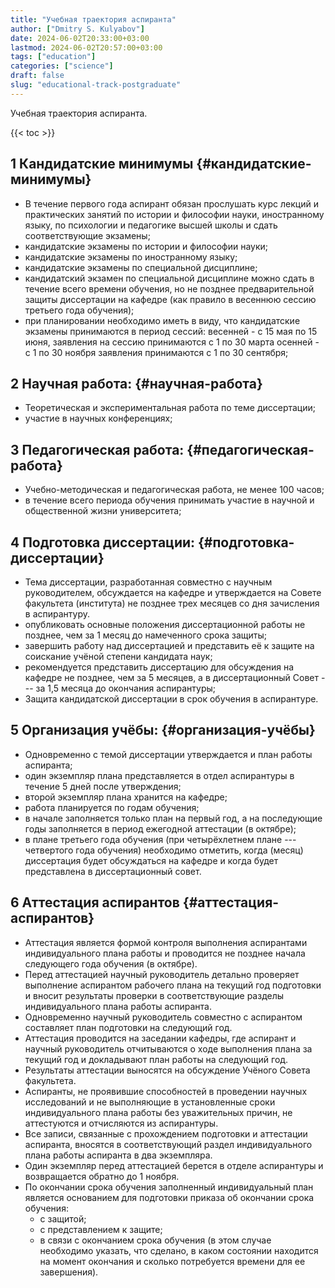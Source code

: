 ```yaml
---
title: "Учебная траектория аспиранта"
author: ["Dmitry S. Kulyabov"]
date: 2024-06-02T20:33:00+03:00
lastmod: 2024-06-02T20:57:00+03:00
tags: ["education"]
categories: ["science"]
draft: false
slug: "educational-track-postgraduate"
---
```


Учебная траектория аспиранта.

<!--more-->

{{< toc >}}


## <span class="section-num">1</span> Кандидатские минимумы {#кандидатские-минимумы}

-   В течение первого года аспирант обязан прослушать курс лекций и практических занятий по истории и философии науки, иностранному языку, по психологии и педагогике высшей школы и сдать соответствующие экзамены;
-   кандидатские экзамены по истории и философии науки;
-   кандидатские экзамены по иностранному языку;
-   кандидатские экзамены по специальной дисциплине;
-   кандидатский экзамен по специальной дисциплине можно сдать в течение всего времени обучения, но не позднее предварительной защиты диссертации на кафедре (как правило в весеннюю сессию третьего года обучения);
-   при планировании необходимо иметь в виду, что кандидатские экзамены принимаются в период сессий: весенней - с 15 мая по 15 июня, заявления на сессию принимаются с 1 по 30 марта осенней - с 1 по 30 ноября заявления принимаются с 1 по 30 сентября;


## <span class="section-num">2</span> Научная работа: {#научная-работа}

-   Теоретическая и экспериментальная работа по теме диссертации;
-   участие в научных конференциях;


## <span class="section-num">3</span> Педагогическая работа: {#педагогическая-работа}

-   Учебно-методическая и педагогическая работа, не менее 100 часов;
-   в течение всего периода обучения принимать участие в научной и общественной жизни университета;


## <span class="section-num">4</span> Подготовка диссертации: {#подготовка-диссертации}

-   Тема диссертации, разработанная совместно с научным руководителем, обсуждается на кафедре и утверждается на Совете факультета (института) не позднее трех месяцев со дня зачисления в аспирантуру.
-   опубликовать основные положения диссертационной работы не позднее, чем за 1 месяц до намеченного срока защиты;
-   завершить работу над диссертацией и представить её к защите на соискание учёной степени кандидата наук;
-   рекомендуется представить диссертацию для обсуждения на кафедре не позднее, чем за 5 месяцев, а в диссертационный Совет --- за 1,5 месяца до окончания аспирантуры;
-   Защита кандидатской диссертации в срок обучения в аспирантуре.


## <span class="section-num">5</span> Организация учёбы: {#организация-учёбы}

-   Одновременно с темой диссертации утверждается и план работы аспиранта;
-   один экземпляр плана представляется в отдел аспирантуры в течение 5 дней после утверждения;
-   второй экземпляр плана хранится на кафедре;
-   работа планируется по годам обучения;
-   в начале заполняется только план на первый год, а на последующие годы заполняется в период ежегодной аттестации (в октябре);
-   в плане третьего года обучения (при четырёхлетнем плане --- четвертого года обучения) необходимо отметить, когда (месяц) диссертация будет обсуждаться на кафедре и когда будет представлена в диссертационный совет.


## <span class="section-num">6</span> Аттестация аспирантов {#аттестация-аспирантов}

-   Аттестация является формой контроля выполнения аспирантами индивидуального плана работы и проводится не позднее начала следующего года обучения (в октябре).
-   Перед аттестацией научный руководитель детально проверяет выполнение аспирантом рабочего плана на текущий год подготовки и вносит результаты проверки в соответствующие разделы индивидуального плана работы аспиранта.
-   Одновременно научный руководитель совместно с аспирантом составляет план подготовки на следующий год.
-   Аттестация проводится на заседании кафедры, где аспирант и научный руководитель отчитываются о ходе выполнения плана за текущий год и докладывают план работы на следующий год.
-   Результаты аттестации выносятся на обсуждение Учёного Совета факультета.
-   Аспиранты, не проявившие способностей в проведении научных исследований и не выполняющие в установленные сроки индивидуального плана работы без уважительных причин, не аттестуются и отчисляются из аспирантуры.
-   Все записи, связанные с прохождением подготовки и аттестации аспиранта, вносятся в соответствующий раздел индивидуального плана работы аспиранта в два экземпляра.
-   Один экземпляр перед аттестацией берется в отделе аспирантуры и возвращается обратно до 1 ноября.
-   По окончании срока обучения заполненный индивидуальный план является основанием для подготовки приказа об окончании срока обучения:
    -   с защитой;
    -   с представлением к защите;
    -   в связи с окончанием срока обучения (в этом случае необходимо указать, что сделано, в каком состоянии находится на момент окончания и сколько потребуется времени для ее завершения).
